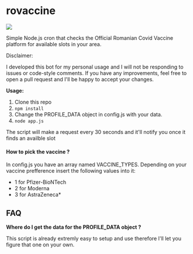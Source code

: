 # rovaccine

[![](https://i.imgur.com/CpIMJBM.png)](https://i.imgur.com/CpIMJBM.pnghttp://)

Simple Node.js cron that checks the Official Romanian Covid Vaccine platform for available slots in your area.

Disclaimer:

I developed this bot for my personal usage and I will not be responding to issues or code-style comments. If you have any improvements, feel free to open a pull request and I'll be happy to accept your changes.

**Usage:**

1. Clone this repo
2. `npm install`
3. Change the PROFILE_DATA object in config.js with your data.
4. `node app.js`

The script will make a request every 30 seconds and it'll notify you once it finds an availble slot

#### How to pick the vaccine ?

In config.js you have an array named VACCINE_TYPES. Depending on your vaccine prefference insert the following values into it:

- 1 for Pfizer-BioNTech
- 2 for Moderna
- 3 for AstraZeneca\*

## FAQ

**Where do I get the data for the PROFILE_DATA object ?**

This script is already extremly easy to setup and use therefore I'll let you figure that one on your own.
